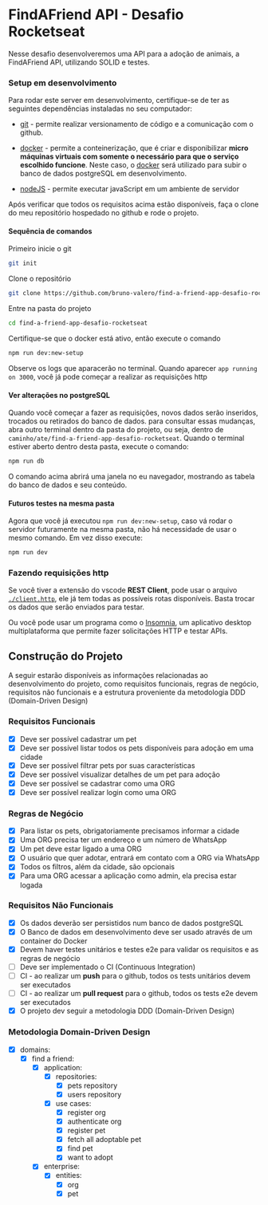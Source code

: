 # FindAFriend API - Desafio Rocketseat

Nesse desafio desenvolveremos uma API para a adoção de animais, a FindAFriend API, utilizando SOLID e testes.

### Setup em desenvolvimento

Para rodar este server em desenvolvimento, certifique-se de ter as seguintes dependências instaladas no seu computador:

- [git](https://git-scm.com/downloads) - permite realizar versionamento de código e a comunicação com o github.

- [docker](https://docs.docker.com/get-docker/) - permite a conteinerização, que é criar e disponibilizar **micro máquinas virtuais com somente o necessário para que o serviço escolhido funcione**. Neste caso, o [docker](https://docs.docker.com/get-docker/) será utilizado para subir o banco de dados postgreSQL em desenvolvimento.

- [nodeJS](https://nodejs.org/en) - permite executar javaScript em um ambiente de servidor

Após verificar que todos os requisitos acima estão disponíveis, faça o clone do meu repositório hospedado no github e rode o projeto.

#### Sequência de comandos

Primeiro inicie o git

```bash
git init
```

Clone o repositório

```bash
git clone https://github.com/bruno-valero/find-a-friend-app-desafio-rocketseat
```

Entre na pasta do projeto

```bash
cd find-a-friend-app-desafio-rocketseat
```

Certifique-se que o docker está ativo, então execute o comando

```bash
npm run dev:new-setup
```

Observe os logs que aparacerão no terminal. Quando aparecer `app running on 3000`, você já pode começar a realizar as requisições http

#### Ver alterações no postgreSQL

Quando você começar a fazer as requisições, novos dados serão inseridos, trocados ou retirados do banco de dados. para consultar essas mudanças, abra outro terminal dentro da pasta do projeto, ou seja, dentro de `caminho/ate/find-a-friend-app-desafio-rocketseat`. Quando o terminal estiver aberto dentro desta pasta, execute o comando:

```bash
npm run db
```

O comando acima abrirá uma janela no eu navegador, mostrando as tabela do banco de dados e seu conteúdo.

#### Futuros testes na mesma pasta

Agora que você já executou `npm run dev:new-setup`, caso vá rodar o servidor futuramente na mesma pasta, não há necessidade de usar o mesmo comando. Em vez disso execute:

```bash
npm run dev
```

### Fazendo requisições http

Se você tiver a extensão do vscode **REST Client**, pode usar o arquivo [`./client.http`](https://github.com/bruno-valero/find-a-friend-app-desafio-rocketseat/blob/main/client.http), ele já tem todas as possíveis rotas disponíveis. Basta trocar os dados que serão enviados para testar.

Ou você pode usar um programa como o [Insomnia](https://insomnia.rest/download), um aplicativo desktop multiplataforma que permite fazer solicitações HTTP e testar APIs.

## Construção do Projeto

A seguir estarão disponíveis as informações relacionadas ao desenvolvimento do projeto, como requisitos funcionais, regras de negócio, requisitos não funcionais e a estrutura proveniente da metodologia DDD (Domain-Driven Design)

### Requisitos Funcionais

- [x] Deve ser possível cadastrar um pet
- [x] Deve ser possível listar todos os pets disponíveis para adoção em uma cidade
- [x] Deve ser possível filtrar pets por suas características
- [x] Deve ser possível visualizar detalhes de um pet para adoção
- [x] Deve ser possível se cadastrar como uma ORG
- [x] Deve ser possível realizar login como uma ORG

### Regras de Negócio

- [x] Para listar os pets, obrigatoriamente precisamos informar a cidade
- [x] Uma ORG precisa ter um endereço e um número de WhatsApp
- [x] Um pet deve estar ligado a uma ORG
- [x] O usuário que quer adotar, entrará em contato com a ORG via WhatsApp
- [x] Todos os filtros, além da cidade, são opcionais
- [x] Para uma ORG acessar a aplicação como admin, ela precisa estar logada

### Requisitos Não Funcionais

- [x] Os dados deverão ser persistidos num banco de dados postgreSQL
- [x] O Banco de dados em desenvolvimento deve ser usado através de um container do Docker
- [x] Devem haver testes unitários e testes e2e para validar os requisitos e as regras de negócio
- [ ] Deve ser implementado o CI (Continuous Integration)
- [ ] CI - ao realizar um **push** para o github, todos os tests unitários devem ser executados
- [ ] CI - ao realizar um **pull request** para o github, todos os tests e2e devem ser executados
- [x] O projeto dev seguir a metodologia DDD (Domain-Driven Design)

### Metodologia Domain-Driven Design

- [x] domains:
  - [x] find a friend:
    - [x] application:
      - [x] repositories:
        - [x] pets repository
        - [x] users repository
      - [x] use cases:
        - [x] register org
        - [x] authenticate org
        - [x] register pet
        - [x] fetch all adoptable pet
        - [x] find pet
        - [x] want to adopt
    - [x] enterprise:
      - [x] entities:
        - [x] org
        - [x] pet
